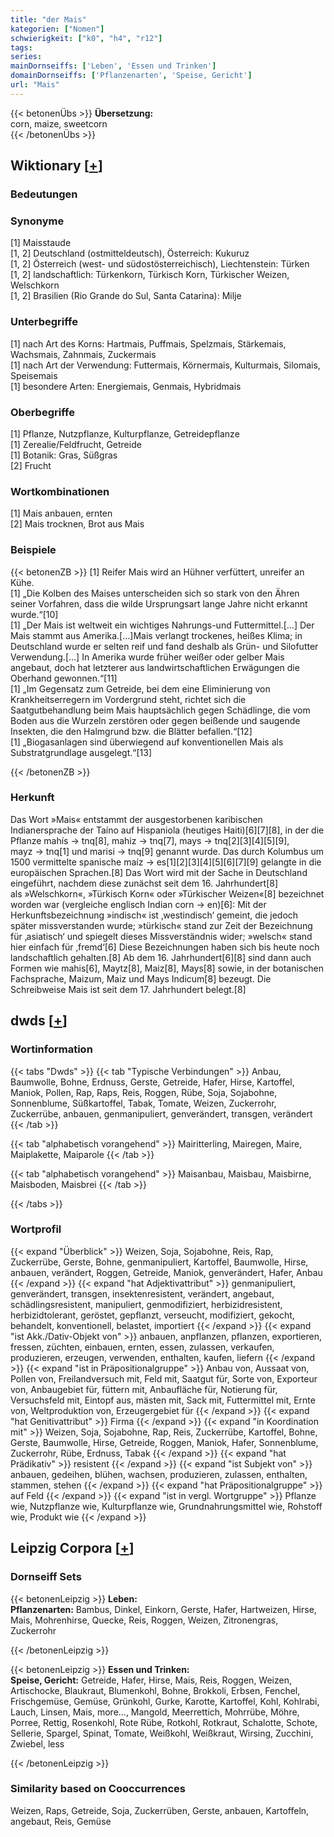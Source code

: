 ```yaml
---
title: "der Mais"
kategorien: ["Nomen"]
schwierigkeit: ["k0", "h4", "r12"]
tags:
series:
mainDornseiffs: ['Leben', 'Essen und Trinken']
domainDornseiffs: ['Pflanzenarten', 'Speise, Gericht']
url: "Mais"
---
```


{{< betonenÜbs >}}
**Übersetzung:**  
corn, maize, sweetcorn  
{{< /betonenÜbs >}}

## Wiktionary [[+](https://de.wiktionary.org/wiki/Mais)]

### Bedeutungen

### Synonyme
[1] Maisstaude  
[1, 2] Deutschland (ostmitteldeutsch), Österreich: Kukuruz  
[1, 2] Österreich (west- und südostösterreichisch), Liechtenstein: Türken  
[1, 2] landschaftlich: Türkenkorn, Türkisch Korn, Türkischer Weizen, Welschkorn  
[1, 2] Brasilien (Rio Grande do Sul, Santa Catarina): Milje  

### Unterbegriffe
[1] nach Art des Korns: Hartmais, Puffmais, Spelzmais, Stärkemais, Wachsmais, Zahnmais, Zuckermais  
[1] nach Art der Verwendung: Futtermais, Körnermais, Kulturmais, Silomais, Speisemais  
[1] besondere Arten: Energiemais, Genmais, Hybridmais  

### Oberbegriffe
[1] Pflanze, Nutzpflanze, Kulturpflanze, Getreidepflanze  
[1] Zerealie/Feldfrucht, Getreide  
[1] Botanik: Gras, Süßgras  
[2] Frucht  

### Wortkombinationen
[1] Mais anbauen, ernten  
[2] Mais trocknen, Brot aus Mais  

### Beispiele
{{< betonenZB >}}
[1] Reifer Mais wird an Hühner verfüttert, unreifer an Kühe.  
[1] „Die Kolben des Maises unterscheiden sich so stark von den Ähren seiner Vorfahren, dass die wilde Ursprungsart lange Jahre nicht erkannt wurde.“[10]  
[1] „Der Mais ist weltweit ein wichtiges Nahrungs-und Futtermittel.[…] Der Mais stammt aus Amerika.[…]Mais verlangt trockenes, heißes Klima; in Deutschland wurde er selten reif und fand deshalb als Grün- und Silofutter Verwendung.[…] In Amerika wurde früher weißer oder gelber Mais angebaut, doch hat letzterer aus landwirtschaftlichen Erwägungen die Oberhand gewonnen.“[11]  
[1] „Im Gegensatz zum Getreide, bei dem eine Eliminierung von Krankheitserregern im Vordergrund steht, richtet sich die Saatgutbehandlung beim Mais hauptsächlich gegen Schädlinge, die vom Boden aus die Wurzeln zerstören oder gegen beißende und saugende Insekten, die den Halmgrund bzw. die Blätter befallen.“[12]  
[1] „Biogasanlagen sind überwiegend auf konventionellen Mais als Substratgrundlage ausgelegt.“[13]  

{{< /betonenZB >}}
### Herkunft
Das Wort »Mais« entstammt der ausgestorbenen karibischen Indianersprache der Taíno auf Hispaniola (heutiges Haiti)[6][7][8], in der die Pflanze mahís → tnq[8], mahiz → tnq[7], mays → tnq[2][3][4][5][9], mayz → tnq[1] und marisi → tnq[9] genannt wurde. Das durch Kolumbus um 1500 vermittelte spanische maíz → es[1][2][3][4][5][6][7][9] gelangte in die europäischen Sprachen.[8] Das Wort wird mit der Sache in Deutschland eingeführt, nachdem diese zunächst seit dem 16. Jahrhundert[8] als »Welschkorn«, »Türkisch Korn« oder »Türkischer Weizen«[8] bezeichnet worden war (vergleiche englisch Indian corn → en)[6]: Mit der Herkunftsbezeichnung »indisch« ist ‚westindisch‘ gemeint, die jedoch später missverstanden wurde; »türkisch« stand zur Zeit der Bezeichnung für ‚asiatisch‘ und spiegelt dieses Missverständnis wider; »welsch« stand hier einfach für ‚fremd‘[6] Diese Bezeichnungen haben sich bis heute noch landschaftlich gehalten.[8] Ab dem 16. Jahrhundert[6][8] sind dann auch Formen wie mahis[6], Maytz[8], Maiz[8], Mays[8] sowie, in der botanischen Fachsprache, Maizum, Maiz und Mays Indicum[8] bezeugt. Die Schreibweise Mais ist seit dem 17. Jahrhundert belegt.[8]  



## dwds [[+](https://www.dwds.de/wb/Mais)]

### Wortinformation
{{< tabs "Dwds" >}}
{{< tab "Typische Verbindungen" >}}
Anbau, Baumwolle, Bohne, Erdnuss, Gerste, Getreide, Hafer, Hirse, Kartoffel, Maniok, Pollen, Rap, Raps, Reis, Roggen, Rübe, Soja, Sojabohne, Sonnenblume, Süßkartoffel, Tabak, Tomate, Weizen, Zuckerrohr, Zuckerrübe, anbauen, genmanipuliert, genverändert, transgen, verändert
{{< /tab >}}

{{< tab "alphabetisch vorangehend" >}}
Mairitterling, Mairegen, Maire, Maiplakette, Maiparole
{{< /tab >}}

{{< tab "alphabetisch vorangehend" >}}
Maisanbau, Maisbau, Maisbirne, Maisboden, Maisbrei
{{< /tab >}}

{{< /tabs >}}

### Wortprofil
{{< expand "Überblick" >}} Weizen, Soja, Sojabohne, Reis, Rap, Zuckerrübe, Gerste, Bohne, genmanipuliert, Kartoffel, Baumwolle, Hirse, anbauen, verändert, Roggen, Getreide, Maniok, genverändert, Hafer, Anbau {{< /expand >}}
{{< expand "hat Adjektivattribut" >}} genmanipuliert, genverändert, transgen, insektenresistent, verändert, angebaut, schädlingsresistent, manipuliert, genmodifiziert, herbizidresistent, herbizidtolerant, geröstet, gepflanzt, verseucht, modifiziert, gekocht, behandelt, konventionell, belastet, importiert {{< /expand >}}
{{< expand "ist Akk./Dativ-Objekt von" >}} anbauen, anpflanzen, pflanzen, exportieren, fressen, züchten, einbauen, ernten, essen, zulassen, verkaufen, produzieren, erzeugen, verwenden, enthalten, kaufen, liefern {{< /expand >}}
{{< expand "ist in Präpositionalgruppe" >}} Anbau von, Aussaat von, Pollen von, Freilandversuch mit, Feld mit, Saatgut für, Sorte von, Exporteur von, Anbaugebiet für, füttern mit, Anbaufläche für, Notierung für, Versuchsfeld mit, Eintopf aus, mästen mit, Sack mit, Futtermittel mit, Ernte von, Weltproduktion von, Erzeugergebiet für {{< /expand >}}
{{< expand "hat Genitivattribut" >}} Firma {{< /expand >}}
{{< expand "in Koordination mit" >}} Weizen, Soja, Sojabohne, Rap, Reis, Zuckerrübe, Kartoffel, Bohne, Gerste, Baumwolle, Hirse, Getreide, Roggen, Maniok, Hafer, Sonnenblume, Zuckerrohr, Rübe, Erdnuss, Tabak {{< /expand >}}
{{< expand "hat Prädikativ" >}} resistent {{< /expand >}}
{{< expand "ist Subjekt von" >}} anbauen, gedeihen, blühen, wachsen, produzieren, zulassen, enthalten, stammen, stehen {{< /expand >}}
{{< expand "hat Präpositionalgruppe" >}} auf Feld {{< /expand >}}
{{< expand "ist in vergl. Wortgruppe" >}} Pflanze wie, Nutzpflanze wie, Kulturpflanze wie, Grundnahrungsmittel wie, Rohstoff wie, Produkt wie {{< /expand >}}

## Leipzig Corpora [[+](https://corpora.uni-leipzig.de/en/res?word=Mais&corpusId=deu_newscrawl-public_2018)]

### Dornseiff Sets
{{< betonenLeipzig >}}
**Leben:**  
**Pflanzenarten:** Bambus, Dinkel, Einkorn, Gerste, Hafer, Hartweizen, Hirse, Mais, Mohrenhirse, Quecke, Reis, Roggen, Weizen, Zitronengras, Zuckerrohr  

{{< /betonenLeipzig >}}


{{< betonenLeipzig >}}
**Essen und Trinken:**  
**Speise, Gericht:** Getreide, Hafer, Hirse, Mais, Reis, Roggen, Weizen, Artischocke, Blaukraut, Blumenkohl, Bohne, Brokkoli, Erbsen, Fenchel, Frischgemüse, Gemüse, Grünkohl, Gurke, Karotte, Kartoffel, Kohl, Kohlrabi, Lauch, Linsen, Mais, more..., Mangold, Meerrettich, Mohrrübe, Möhre, Porree, Rettig, Rosenkohl, Rote Rübe, Rotkohl, Rotkraut, Schalotte, Schote, Sellerie, Spargel, Spinat, Tomate, Weißkohl, Weißkraut, Wirsing, Zucchini, Zwiebel, less  

{{< /betonenLeipzig >}}

### Similarity based on Cooccurrences
Weizen, Raps, Getreide, Soja, Zuckerrüben, Gerste, anbauen, Kartoffeln, angebaut, Reis, Gemüse

